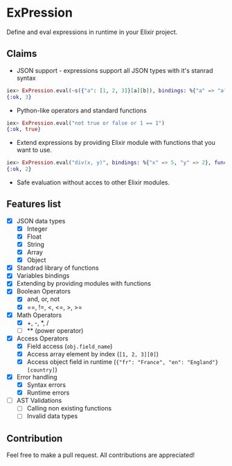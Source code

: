 # ExPression
Define and eval expressions in runtime in your Elixir project.

## Claims
* JSON support - expressions support all JSON types with it's stanrad syntax
```elixir
iex> ExPression.eval(~s({"a": [1, 2, 3]}[a][b]), bindings: %{"a" => "a", "b" => 2})
{:ok, 3}
```
* Python-like operators and standard functions
```elixir
iex> ExPression.eval("not true or false or 1 == 1")
{:ok, true}
```
* Extend expressions by providing Elixir module with functions that you want to use.
```elixir
iex> ExPression.eval("div(x, y)", bindings: %{"x" => 5, "y" => 2}, functions_module: Kernel)
{:ok, 2}
```
* Safe evaluation without acces to other Elixir modules.

## Features list
- [x] JSON data types
  - [x] Integer
  - [x] Float
  - [x] String
  - [x] Array
  - [x] Object
- [x] Standrad library of functions
- [x] Variables bindings
- [x] Extending by providing modules with functions
- [x] Boolean Operators
  - [x] and, or, not
  - [x] ==, !=, <, <=, >, >=
- [x] Math Operators
  - [x] +, -, *, /
  - [ ] ** (power operator)
- [x] Access Operators
  - [x] Field access (`obj.field_name`)
  - [x] Access array element by index (`[1, 2, 3][0]`)
  - [x] Access object field in runtime (`{"fr": "France", "en": "England"}[country]`)
- [x] Error handling
  - [x] Syntax errors 
  - [x] Runtime errors
- [ ] AST Validations
  - [ ] Calling non existing functions
  - [ ] Invalid data types

## Contribution
Feel free to make a pull request. All contributions are appreciated!

